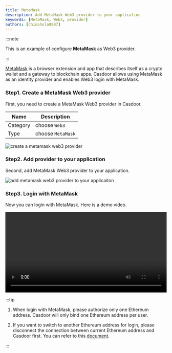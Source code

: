 ```yaml
---
title: MetaMask
description: Add MetaMask Web3 provider to your application
keywords: [MetaMask, Web3, provider]
authors: [Chinoholo0807]
---
```


:::note

This is an example of configure **MetaMask** as Web3 provider.

:::

[MetaMask](https://metamask.io/) is a browser extension and app that describes itself as a crypto wallet and a gateway to blockchain apps.
Casdoor allows using MetaMask as an identity provider and enables Web3 login with MetaMask.

### Step1. Create a MetaMask Web3 provider

First, you need to create a MetaMask Web3 provider in Casdoor.

|    Name       |   Description          |
|      ----     |   ----                 |  
|Category       |   choose `Web3`        |
|Type           |   choose `MetaMask`    |

![create a metamask web3 provider](/img/providers/web3/metamask_provider_conf.png)

### Step2. Add provider to your application

Second, add MetaMask Web3 provider to your application.

![add metamask web3 provider to your applicaiton](/img/providers/web3/metamask_app_add.png)

### Step3. Login with MetaMask

Now you can login with MetaMask. Here is a demo video.

<video src="/video/provider/web3/login_with_metamask.mp4" controls="controls" width="100%"></video>

:::tip

1. When login with MetaMask, please authorize only one Ethereum address. Casdoor will only bind one Ethereum address per user.

2. If you want to switch to another Ethereum address for login, please disconnect the connection between current Ethereum address and Casdoor first. You can refer to this [document](https://support.metamask.io/hc/en-us/articles/360059535551-Disconnect-wallet-from-a-dapp).

:::
